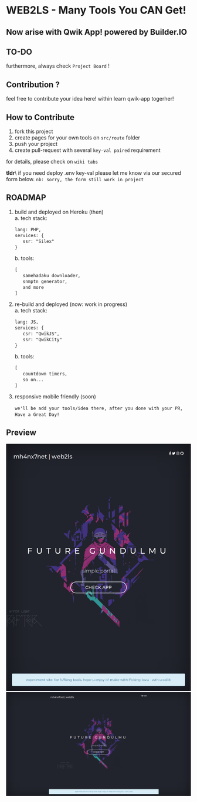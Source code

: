# WEB2LS - Many Tools You CAN Get!
## Now arise with Qwik App! powered by Builder.IO


## TO-DO
furthermore, always check `Project Board` !


## Contribution ?
feel free to contribute your idea here! within learn qwik-app togerher!

## How to Contribute
1. fork this project
2. create pages for your own tools on `src/route` folder
3. push your project
4. create pull-request with several `key-val paired` requirement


for details, please check on `wiki tabs`


**tldr**\ if you need deploy .env key-val please let me know via our secured form below. `nb: sorry, the form still work in project`

## ROADMAP
1. build and deployed on Heroku (then)\
   a. tech stack: 
   ```
   lang: PHP,
   services: {
      ssr: "Silex"
   }
   ```
   b. tools: 
   ```
   [
      samehadaku downloader,
      snmptn generator,
      and more
   ]
   ```
2. re-build and deployed (now: work in progress)\
   a. tech stack: 
   ```
   lang: JS,
   services: {
      csr: "QwikJS",
      ssr: "QwikCity"
   }
   ```
   b. tools:
   ```
   [
      countdown timers,
      so on...
   ]
   ```
3. responsive mobile friendly (soon)


   `we'll be add your tools/idea there, after you done with your PR, Have a Great Day! `
   

## Preview
![IMG-1](/preview/prev-1.png "Screen Shot 2019-03-22 at 07.05.59")
![IMG-2](/preview/prev-2.png "Screen Shot 2019-03-22 at 07.07.29")